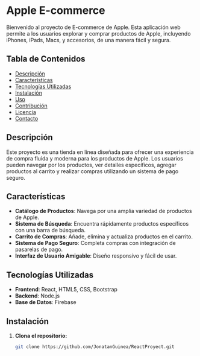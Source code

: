 # Apple E-commerce

Bienvenido al proyecto de E-commerce de Apple. Esta aplicación web permite a los usuarios explorar y comprar productos de Apple, incluyendo iPhones, iPads, Macs, y accesorios, de una manera fácil y segura.

## Tabla de Contenidos

- [Descripción](#descripción)
- [Características](#características)
- [Tecnologías Utilizadas](#tecnologías-utilizadas)
- [Instalación](#instalación)
- [Uso](#uso)
- [Contribución](#contribución)
- [Licencia](#licencia)
- [Contacto](#contacto)

## Descripción

Este proyecto es una tienda en línea diseñada para ofrecer una experiencia de compra fluida y moderna para los productos de Apple. Los usuarios pueden navegar por los productos, ver detalles específicos, agregar productos al carrito y realizar compras utilizando un sistema de pago seguro.

## Características

- **Catálogo de Productos**: Navega por una amplia variedad de productos de Apple.
- **Sistema de Búsqueda**: Encuentra rápidamente productos específicos con una barra de búsqueda.
- **Carrito de Compras**: Añade, elimina y actualiza productos en el carrito.
- **Sistema de Pago Seguro**: Completa compras con integración de pasarelas de pago.
- **Interfaz de Usuario Amigable**: Diseño responsivo y fácil de usar.

## Tecnologías Utilizadas

- **Frontend**: React, HTML5, CSS, Bootstrap
- **Backend**: Node.js
- **Base de Datos**: Firebase


## Instalación

1. **Clona el repositorio:**

   ```bash
   git clone https://github.com/JonatanGuinea/ReactProyect.git

